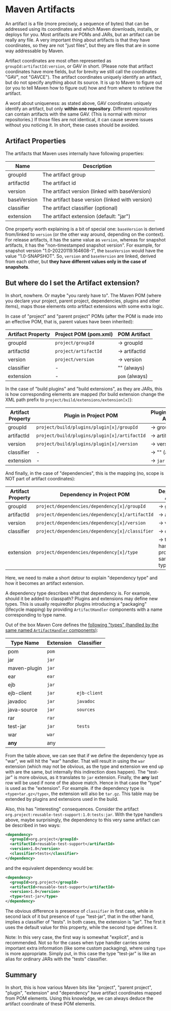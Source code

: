 # Maven Artifacts

<!--
Licensed to the Apache Software Foundation (ASF) under one
or more contributor license agreements.  See the NOTICE file
distributed with this work for additional information
regarding copyright ownership.  The ASF licenses this file
to you under the Apache License, Version 2.0 (the
"License"); you may not use this file except in compliance
with the License.  You may obtain a copy of the License at

http://www.apache.org/licenses/LICENSE-2.0

Unless required by applicable law or agreed to in writing,
software distributed under the License is distributed on an
"AS IS" BASIS, WITHOUT WARRANTIES OR CONDITIONS OF ANY
KIND, either express or implied.  See the License for the
specific language governing permissions and limitations
under the License.
-->

An artifact is a file (more precisely, a sequence of bytes) that can be addressed using its coordinates
and which Maven downloads, installs, or deploys for you. Most artifacts are POMs and JARs, but
an artifact can be really any file. A very important thing about artifacts is that they have coordinates,
so they are not "just files", but they are files that are in some way addressable by Maven.

Artifact coordinates are most often represented as `groupId:artifactId:version`, or GAV in short.
(Please note that artifact coordinates have more fields, but for brevity we still call the
coordinates "GAV", not "GAVCE"). The artifact coordinates uniquely identify an artifact,
but do not specify anything about its source. It is up to Maven to figure out (or you to tell Maven
how to figure out) how and from where to retrieve the artifact.

A word about uniqueness: as stated above, GAV coordinates uniquely identify an artifact, but only **within one repository**.
Different repositories can contain artifacts with the same GAV. (This is normal with
mirror repositories.) If those files are not identical, it can cause severe
issues without you noticing it. In short, these cases should be avoided.

## Artifact Properties

The artifacts that Maven uses internally have following properties:

|    Name     |                   Description                   |
|-------------|-------------------------------------------------|
| groupId     | The artifact group                              |
| artifactId  | The artifact id                                 |
| version     | The artifact version (linked with baseVersion)  |
| baseVersion | The artifact base version (linked with version) |
| classifier  | The artifact classifier (optional)              |
| extension   | The artifact extension (default: "jar")         |

One property worth explaining is a bit of special one: `baseVersion` is derived from/linked to
`version` (or the other way around, depending on the context). For release artifacts, it has the same value as
`version`, whereas for snapshot artifacts, it has the "non-timestamped snapshot version". For example,
for snapshot version "1.0-20220119.164608-1", the `baseVersion` would have the value "1.0-SNAPSHOT".
So, `version` and `baseVersion` are linked, derived from each other, but **they have different values only in the
case of snapshots**.

## But where do I set the Artifact extension?

In short, nowhere. Or maybe "you rarely have to". The Maven POM (where you declare your project, parent project,
dependencies, plugins and other items), maps those elements onto artifact extensions with some extra logic.

In case of "project" and "parent project" POMs (after the POM is made into an effective POM, that is, parent values have been inherited):

| Artifact Property | Project POM (pom.xml) |  POM Artifact  |
|-------------------|-----------------------|----------------|
| groupId           | `project/groupId`     | -> groupId     |
| artifactId        | `project/artifactId`  | -> artifactId  |
| version           | `project/version`     | -> version     |
| classifier        | -                     | "" (always)    |
| extension         | -                     | `pom` (always) |

In the case of "build plugins" and "build extensions", as they are JARs, this is how corresponding elements are mapped
(for build extension change the XML path prefix to `project/build/extensions/extension[x]`):

| Artifact Property |            Plugin in Project POM             | Plugin/Extension Artifact |
|-------------------|----------------------------------------------|---------------------------|
| groupId           | `project/build/plugins/plugin[x]/groupId`    | -> groupId                |
| artifactId        | `project/build/plugins/plugin[x]/artifactId` | -> artifactId             |
| version           | `project/build/plugins/plugin[x]/version`    | -> version                |
| classifier        | -                                            | -> "" (always)            |
| extension         | -                                            | -> `jar` (always)         |

And finally, in the case of "dependencies", this is the mapping (no, scope is NOT part of artifact coordinates):

| Artifact Property |            Dependency in Project POM            |            Dependency Artifact            |
|-------------------|-------------------------------------------------|-------------------------------------------|
| groupId           | `project/dependencies/dependency[x]/groupId`    | -> groupId                                |
| artifactId        | `project/dependencies/dependency[x]/artifactId` | -> artifactId                             |
| version           | `project/dependencies/dependency[x]/version`    | -> version                                |
| classifier        | `project/dependencies/dependency[x]/classifier` | -> classifier                             |
| extension         | `project/dependencies/dependency[x]/type`       | -> type handler provided, or same as type |

Here, we need to make a short detour to explain "dependency type" and how it becomes an artifact extension.

A dependency type describes what that dependency is. For example, should it be added to classpath? Plugins and extensions may define new types. This is usually requiredfor plugins introducing
a "packaging" (lifecycle mapping) by providing `ArtifactHandler` components with a name corresponding to type name.

Out of the box Maven Core defines the [following "types" (handled by the same named `ArtifactHandler` components)](/ref/current/maven-core/artifact-handlers.html):

|  Type Name   | Extension |  Classifier  |
|--------------|-----------|--------------|
| pom          | `pom`     |              |
| jar          | `jar`     |              |
| maven-plugin | `jar`     |              |
| ear          | `ear`     |              |
| ejb          | `jar`     |              |
| ejb-client   | `jar`     | `ejb-client` |
| javadoc      | `jar`     | `javadoc`    |
| java-source  | `jar`     | `sources`    |
| rar          | `rar`     |              |
| test-jar     | `jar`     | `tests`      |
| war          | `war`     |              |
| **any**      | any       |              |

From the table above, we can see that if we define the dependency type as "war", we will hit the "war" handler. That will
result in using the `war` extension (which may not be obvious, as the type and extension we end up with are the same, but internally this
indirection does happen). The "test-jar" is more obvious, as it translates to `jar` extension. Finally, the **any**
last row will be used if none of the above match. Hence in that case the "type" is used as the "extension". For example.
if the dependency type is `<type>tar.gz</type>`, the extension will also be `tar.gz`.
This table may be extended by plugins and extensions used in the build.

Also, this has "interesting" consequences. Consider the artifact
`org.project:reusable-test-support:1.0:tests:jar`. With the type handlers above, maybe surprisingly, the dependency to
this very same artifact can be described in two ways:

```xml
<dependency>
  <groupId>org.project</groupId>
  <artifactId>reusable-test-support</artifactId>
  <version>1.0</version>
  <classifier>tests</classifier>
</dependency>
```

and the equivalent dependency would be:

```xml
<dependency>
  <groupId>org.project</groupId>
  <artifactId>reusable-test-support</artifactId>
  <version>1.0</version>
  <type>test-jar</type>
</dependency>
```

The obvious difference is presence of `classifier` in first case, while in second lack of it but presence of `type` "test-jar",
that in the other hand, implies a classifier of "tests". In both cases, the extension is "jar". The first it uses the default value for this property, while the second type defines it.

Note: In this very case, the first way is somewhat "explicit", and is recommended. Not so for the
cases when type handler carries some important extra information (like some custom packaging), where using `type`
is more appropriate. Simply put, in this case the type "test-jar" is like an alias for ordinary JARs with the "tests"
classifier.

## Summary

In short, this is how various Maven bits like "project", "parent project", "plugin", "extension" and "dependency"
have artifact coordinates mapped from POM elements. Using this knowledge, we can always deduce the artifact coordinate
of these POM elements.

